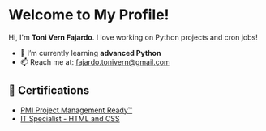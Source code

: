 # Welcome to My Profile!

Hi, I'm **Toni Vern Fajardo**. I love working on Python projects and cron jobs!

- 🌱 I’m currently learning **advanced Python**
- 📫 Reach me at: fajardo.tonivern@gmail.com

## 🏅 Certifications

- [PMI Project Management Ready™](https://www.credly.com/badges/e4098038-4f7b-4de8-9545-7c483852c975/linked_in?t=sse09m)
- [IT Specialist - HTML and CSS](https://www.credly.com/badges/d0e6636e-418b-4bf3-ba6f-0253d19755bf/linked_in?t=sfsd2a)
